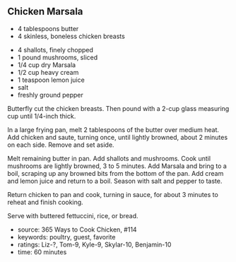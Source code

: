 Chicken Marsala
---------------

- 4 tablespoons butter
- 4 skinless, boneless chicken breasts
<!-- -->
- 4 shallots, finely chopped
- 1 pound mushrooms, sliced
- 1/4 cup dry Marsala
- 1/2 cup heavy cream
- 1 teaspoon lemon juice
- salt
- freshly ground pepper

Butterfly cut the chicken breasts.  Then pound with a 2-cup glass
measuring cup until 1/4-inch thick.

In a large frying pan, melt 2 tablespoons of the butter over medium
heat.  Add chicken and saute, turning once, until lightly browned,
about 2 minutes on each side.  Remove and set aside.

Melt remaining butter in pan.  Add shallots and mushrooms.  Cook until
mushrooms are lightly browned, 3 to 5 minutes.  Add Marsala and bring
to a boil, scraping up any browned bits from the bottom of the pan.
Add cream and lemon juice and return to a boil.  Season with salt and
pepper to taste.

Return chicken to pan and cook, turning in sauce, for about 3 minutes
to reheat and finish cooking.

Serve with buttered fettuccini, rice, or bread.

- source: 365 Ways to Cook Chicken, #114
- keywords: poultry, guest, favorite
- ratings: Liz-?, Tom-9, Kyle-9, Skylar-10, Benjamin-10
- time: 60 minutes
